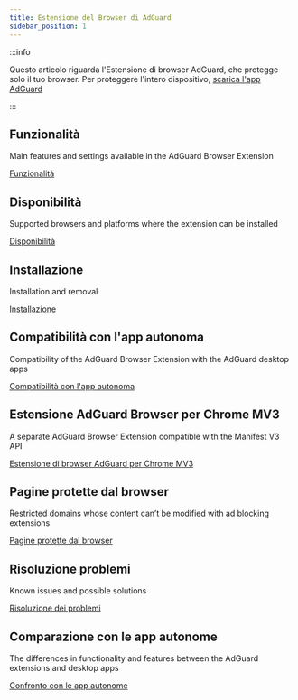 ```yaml
---
title: Estensione del Browser di AdGuard
sidebar_position: 1
---
```


:::info

Questo articolo riguarda l'Estensione di browser AdGuard, che protegge solo il tuo browser. Per proteggere l'intero dispositivo, [scarica l'app AdGuard](https://adguard.com/download.html?auto=true)

:::

## Funzionalità

Main features and settings available in the AdGuard Browser Extension

[Funzionalità](/adguard-browser-extension/features)

## Disponibilità

Supported browsers and platforms where the extension can be installed

[Disponibilità](/adguard-browser-extension/availability)

## Installazione

Installation and removal

[Installazione](/adguard-browser-extension/installation)

## Compatibilità con l'app autonoma

Compatibility of the AdGuard Browser Extension with the AdGuard desktop apps

[Compatibilità con l'app autonoma](/adguard-browser-extension/compatibility)

## Estensione AdGuard Browser per Chrome MV3

A separate AdGuard Browser Extension compatible with the Manifest V3 API

[Estensione di browser AdGuard per Chrome MV3](/adguard-browser-extension/mv3-version/)

## Pagine protette dal browser

Restricted domains whose content can’t be modified with ad blocking extensions

[Pagine protette dal browser](/adguard-browser-extension/protected-pages)

## Risoluzione problemi

Known issues and possible solutions

[Risoluzione dei problemi](/adguard-browser-extension/solving-problems)

## Comparazione con le app autonome

The differences in functionality and features between the AdGuard extensions and desktop apps

[Confronto con le app autonome](/adguard-browser-extension/comparison-standalone)
